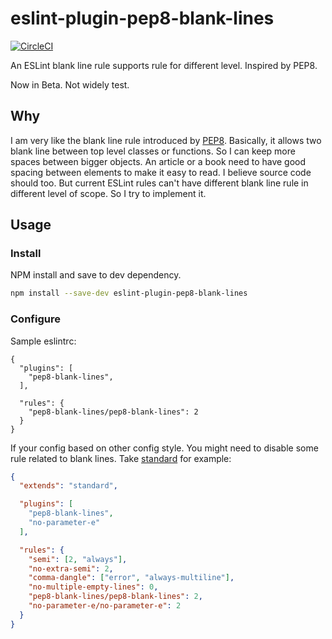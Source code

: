 # eslint-plugin-pep8-blank-lines

[![CircleCI](https://circleci.com/gh/othree/eslint-plugin-pep8-blank-lines.svg?style=svg)](https://circleci.com/gh/othree/eslint-plugin-pep8-blank-lines)

An ESLint blank line rule supports rule for different level. Inspired by PEP8.

Now in Beta. Not widely test.

## Why

I am very like the blank line rule introduced by [PEP8][]. Basically, it allows
two blank line between top level classes or functions. So I can keep more spaces 
between bigger objects. An article or a book need to have good spacing between 
elements to make it easy to read. I believe source code should too. But current 
ESLint rules can't have different blank line rule in different level of scope.
So I try to implement it.

## Usage

### Install

NPM install and save to dev dependency.

```sh
npm install --save-dev eslint-plugin-pep8-blank-lines
```

### Configure

Sample eslintrc:

```
{
  "plugins": [
    "pep8-blank-lines",
  ],

  "rules": {
    "pep8-blank-lines/pep8-blank-lines": 2
  }
}
```

If your config based on other config style. You might need to disable some rule 
related to blank lines. Take [standard][] for example:


```json
{
  "extends": "standard",

  "plugins": [
    "pep8-blank-lines",
    "no-parameter-e"
  ],

  "rules": {
    "semi": [2, "always"],
    "no-extra-semi": 2,
    "comma-dangle": ["error", "always-multiline"],
    "no-multiple-empty-lines": 0,
    "pep8-blank-lines/pep8-blank-lines": 2,
    "no-parameter-e/no-parameter-e": 2
  }
}
```

[PEP8]:https://www.python.org/dev/peps/pep-0008/#blank-lines
[standard]:https://standardjs.com/
